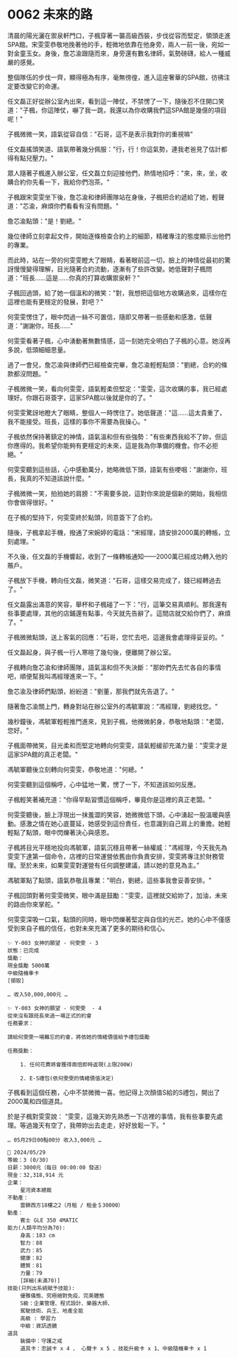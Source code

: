# 0062 未來的路

清晨的陽光灑在禦泉軒門口，子楓穿著一襲高級西裝，步伐從容而堅定，領頭走進SPA館。宋雯雯恭敬地挽著他的手，輕微地依靠在他身旁，兩人一前一後，宛如一對金童玉女。身後，詹芯渝跟隨而來，身旁還有數名律師，氣勢磅礴，給人一種威嚴的感覺。

整個隊伍的步伐一齊，顯得極為有序，毫無徬徨，進入這座奢華的SPA館，彷彿注定要改變它的命運。

任文磊正好從辦公室內出來，看到這一陣仗，不禁愣了一下，隨後忍不住開口笑道："子楓，你這陣仗，嚇了我一跳，我還以為你收購我們這SPA館是幾億的項目呢！"

子楓微微一笑，語氣從容自信："石哥，這不是表示我對你的重視嘛"

任文磊搖頭笑道、語氣帶著幾分佩服："行，行！你這氣勢，連我老爸見了估計都得有點兒壓力。"

眾人隨著子楓進入辦公室，任文磊立刻迎接他們，熱情地招呼："來，來，坐，收購合約你先看一下，我給你們泡茶。"

子楓跟宋雯雯坐下後，詹芯渝和律師團隊站在身後，子楓把合約遞給了她，輕聲道："芯渝，麻煩你們看看有沒有問題。"

詹芯渝點頭："是！劉總。"

幾位律師立刻拿起文件，開始逐條檢查合約上的細節，精確專注的態度顯示出他們的專業。

而此時，站在一旁的何雯雯瞪大了眼睛，看著眼前這一切，臉上的神情從最初的驚訝慢慢變得理解，目光隨著合約流動，逐漸有了些許改變。她低聲對子楓問道："班長……這是……你真的打算收購禦泉軒？"

子楓回過頭，給了她一個溫和的微笑："對，我想把這個地方收購過來，這樣你在這裡也能有更穩定的發展，對吧？"

何雯雯愣住了，眼中閃過一絲不可置信，隨即又帶著一些感動和感激，低聲道："謝謝你，班長……"

何雯雯看著子楓，心中湧動著無數情感，這一刻她完全明白了子楓的心意。她沒再多說，低頭細細思量。

過了一會兒，詹芯渝與律師們已經檢查完畢，詹芯渝輕輕點頭："劉總，合約的條款都沒問題。"

子楓微微一笑，看向何雯雯，語氣輕柔但堅定："雯雯，這次收購的事，我已經處理好。你跟石哥簽字，這家SPA館以後就是你的了。"

何雯雯驚訝地瞪大了眼睛，整個人一時愣住了。她低聲道："這……這太貴重了，我不能接受。班長，這樣的事你不需要為我操心。"

子楓依然保持著鎮定的神情，語氣溫和但有些強勢："有些東西我給不了妳，但這你應得的。我希望你能夠有更穩定的未來，這是我為你準備的機會。你不必拒絕。"

何雯雯聽到這些話，心中感動萬分，她略微低下頭，語氣有些哽咽："謝謝你，班長，我真的不知道該說什麼。"

子楓微微一笑，拍拍她的肩膀："不需要多說，這對你來說是個新的開始，我相信你會做得很好。"

在子楓的堅持下，何雯雯終於點頭，同意簽下了合約。

隨後，子楓拿起手機，撥通了宋婉婷的電話："宋經理，請安排2000萬的轉帳，立刻處理。"

不久後，任文磊的手機響起，收到了一條轉帳通知——2000萬已經成功轉入他的賬戶。

子楓放下手機，轉向任文磊，微笑道："石哥，這樣交易完成了，錢已經轉過去了。"

任文磊露出滿意的笑容，舉杯和子楓碰了一下："行，這筆交易真順利。那我還有些事要處理，其他的店鋪還有點事，今天就先告辭了。這間店就交給你們了，麻煩了。"

子楓微微點頭，送上客氣的回應："石哥，您忙去吧，這邊我會處理得妥妥的。"

任文磊起身，與子楓一行人寒暄了幾句後，便離開了辦公室。

子楓轉向詹芯渝和律師團隊，語氣溫和但不失決斷："那妳們先去忙各自的事情吧，順便幫我叫馮經理進來一下。"

詹芯渝及律師們點頭，紛紛道："劉董，那我們就先告退了。"

隨著詹芯渝關上門，轉身對站在辦公室外的馮毓軍說："馮經理，劉總找您。"

幾秒鐘後，馮毓軍輕輕推門進來，見到子楓，他微微躬身，恭敬地點頭："老闆，您好。"

子楓面帶微笑，目光柔和而堅定地轉向何雯雯，語氣輕緩卻充滿力量："雯雯才是這家SPA館的真正老闆。"

馮毓軍聽後立刻轉向何雯雯，恭敬地道："何總。"

何雯雯聽到這個稱呼，心中猛地一驚，愣了一下，不知道該如何反應。

子楓輕笑著補充道："你得早點習慣這個稱呼，畢竟你是這裡的真正老闆。"

何雯雯聽後，臉上浮現出一抹羞澀的笑容，她微微低下頭，心中湧起一股溫暖與感動。感激之情在她心底蔓延，她感受到這份責任，也意識到自己肩上的重擔。她輕輕點了點頭，眼中閃爍著決心與感恩。

子楓將目光平穩地投向馮毓軍，語氣沉穩且帶著一絲權威："馮經理，今天我先為雯雯下達第一個命令，店裡的日常運營依舊由你負責安排，雯雯將專注於財務管理。至於未來，如果雯雯對運營有任何調整建議，請以她的意見為主。”

馮毓軍點了點頭，語氣恭敬且專業："明白，劉總，這些事我會妥善安排。"

子楓回頭對著何雯雯微笑，眼中滿是鼓勵："雯雯，這裡就交給妳了，加油，未來的路由你來掌舵。"

何雯雯深吸一口氣，點頭的同時，眼中閃爍著堅定與自信的光芒。她的心中不僅感受到來自子楓的信任，也對未來充滿了更多的期待和信心。

```
✨ Y-003 女神的願望 - 何雯雯 - 3
狀態：已完成
獎勵：
現金獎勵 5000萬
中級隨機車卡
[領取]
```

`… 收入50,000,000元 …`

```
✨ Y-003 女神的願望 - 何雯雯  - 4
從來沒有跟班長來過一場正式的約會
任務要求：

請給何雯雯一場難忘的約會，將依她的情緒價值給予禮包獎勵

任務獎勳：

    1. 任何花費將會獲得兩倍即時返現(上限200W)

    2. E-S禮包(依何雯雯的情緒價值決定)
```

子楓看到這個任務，心中不禁微微一喜。他記得上次顏值S給的S禮包，開出了2000萬和四個道具。

於是子楓對雯雯說：
"雯雯，這幾天妳先熟悉一下店裡的事情，我有些事要先處理。等過幾天有空了，我帶妳出去走走，好好放鬆一下。"


`… 05月29日00點00分 收入3,000元 …`

```
📰 2024/05/29
等級：3 (0/30)
日薪：3000元（每日 00:00:00 發送）
現金：32,318,914 元
企業：
    星河資本總裁
不動產：
    雲錦西方18樓之2（月租 / 租金＄30000）
動產：
    賓士 GLE 350 4MATIC
能力(人類平均分為70):
    身高：183 cm
    智力：88
    武力：85
    健康：82
    體質：81
    力量：79
    [詳細(未滿70)]
技能(只列出系統賦予技能):
    優雅儀態、究極絕對免疫、完美體態
    S級：企業管理、程式設計、樂器大師、
    駕駛技術、兵王、地產全能
    高級 : 學習力
    中級：資訊透鏡
道具
    裝備中：守護之戒
    道具卡：忠誠卡 x 4 、 心聲卡 x 5 、技能升級卡 x 1、中級隨機車卡 x 1
```